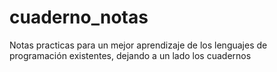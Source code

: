 # cuaderno_notas
Notas practicas para un mejor aprendizaje de los lenguajes de programación existentes, dejando a un lado los cuadernos
